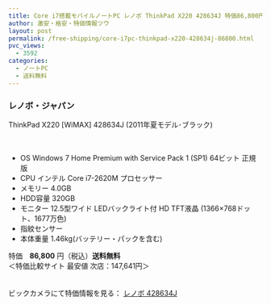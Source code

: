 ```yaml
---
title: Core i7搭載モバイルノートPC レノボ ThinkPad X220 428634J 特価86,800円！送料無料！
author: 激安・格安・特価情報ツウ
layout: post
permalink: /free-shipping/core-i7pc-thinkpad-x220-428634j-86800.html
pvc_views:
  - 3592
categories:
  - ノートPC
  - 送料無料
---
```

### レノボ・ジャパン  
ThinkPad X220 [WiMAX] 428634J (2011年夏モデル･ブラック)

<div class="img-bg2 img_L">
  <a href="http://linksynergy.jrs5.com/fs-bin/click?id=jJ8f/myhj5s&#038;subid=&#038;offerid=252693.1&#038;type=10&#038;tmpid=9823&#038;RD_PARM1=http%253A%252F%252Fwww.biccamera.com%252Fbicbic%252Fjsp%252Fw%252Fcatalog%252Fdetail.jsp%253FJAN_CODE%253D4560209876913" target="new"></a><br /> <img alt="icon" width="1" height="1" src="http://ad.linksynergy.com/fs-bin/show?id=jJ8f/myhj5s&#038;bids=252693.1&#038;type=10" />
</div>

<!--more-->

  * OS Windows 7 Home Premium with Service Pack 1 (SP1) 64ビット 正規版
  * CPU インテル Core i7-2620M プロセッサー
  * メモリー 4.0GB
  * HDD容量 320GB
  * モニター 12.5型ワイド LEDバックライト付 HD TFT液晶 (1366&#215;768ドット、1677万色)
  * 指紋センサー
  * 本体重量 1.46kg(バッテリー・パックを含む)

特価　<span class="tokka-price"><strong>86,800</strong></span> 円（税込）**送料無料**  
＜特価比較サイト 最安値 次店：147,641円＞

　  
ビックカメラにて特価情報を見る： <span class="fs150p"><a href="http://linksynergy.jrs5.com/fs-bin/click?id=jJ8f/myhj5s&#038;subid=&#038;offerid=252693.1&#038;type=10&#038;tmpid=9823&#038;RD_PARM1=http%253A%252F%252Fwww.biccamera.com%252Fbicbic%252Fjsp%252Fw%252Fcatalog%252Fdetail.jsp%253FJAN_CODE%253D4560209876913" target="_blank">レノボ 428634J</a></span>